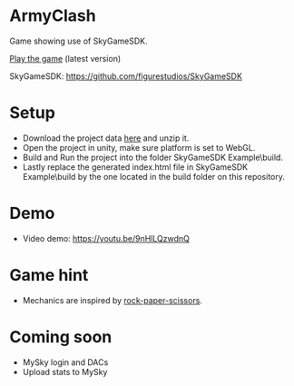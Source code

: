 # ArmyClash
Game showing use of SkyGameSDK.

[Play the game](https://000fgnr66ahnc7suut3u4ulg125elh9h7q1kftotkq2pkufcpnmo9b0.siasky.net/) (latest version)

SkyGameSDK: https://github.com/figurestudios/SkyGameSDK

# Setup
- Download the project data [here](https://siasky.net/AACZvuQmhE7TQ3sdRUhOYYKhCA_ay_dlQjhHZT8ut56DkQ) and unzip it.
- Open the project in unity, make sure platform is set to WebGL.
- Build and Run the project into the folder SkyGameSDK Example\build.
- Lastly replace the generated index.html file in SkyGameSDK Example\build by the one located in the build folder on this repository.

# Demo
- Video demo: https://youtu.be/9nHlLQzwdnQ

# Game hint
- Mechanics are inspired by [rock-paper-scissors](https://ibb.co/VSp2Xcq).

# Coming soon
- MySky login and DACs
- Upload stats to MySky
